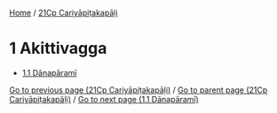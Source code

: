 
[Home](/) / [21Cp Cariyāpiṭakapāḷi](../21Cp.md)

# 1 Akittivagga

* [1.1 Dānapāramī](1/1.1.md)

[Go to previous page (21Cp Cariyāpiṭakapāḷi)](0.md) / [Go to parent page (21Cp Cariyāpiṭakapāḷi)](0.md) / [Go to next page (1.1 Dānapāramī)](1/1.1.md)


